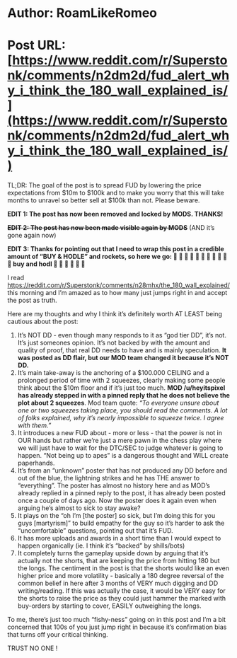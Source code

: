 # Author: RoamLikeRomeo
# Post URL: [https://www.reddit.com/r/Superstonk/comments/n2dm2d/fud_alert_why_i_think_the_180_wall_explained_is/](https://www.reddit.com/r/Superstonk/comments/n2dm2d/fud_alert_why_i_think_the_180_wall_explained_is/)


TL;DR: The goal of the post is to spread FUD by lowering the price expectations from $10m to $100k and to make you worry that this will take months to unravel so better sell at $100k than not. Please beware.

**EDIT 1: The post has now been removed and locked by MODS. THANKS!**

~~**EDIT 2: The post has now been made visible again by MODS**~~ (AND it’s gone again now)

**EDIT 3: Thanks for pointing out that I need to wrap this post in a credible amount of “BUY & HODLE” and rockets, so here we go: 🚀 🚀 🚀 🚀 🚀 🚀 🚀 🚀 🚀 🚀 🚀 buy and hodl 🚀 🚀 🚀 🚀 🚀 🚀**

I read https://reddit.com/r/Superstonk/comments/n28mhx/the_180_wall_explained/ this morning and I’m amazed as to how many just jumps right in and accept the post as truth.

Here are my thoughts and why I think it’s definitely worth AT LEAST being cautious about the post:

1.	It’s NOT DD - even though many responds to it as “god tier DD”, it’s not. It’s just someones opinion. It’s not backed by with the amount and quality of proof, that real DD needs to have and is mainly speculation. **It was posted as DD flair, but our MOD team changed it because it’s NOT DD.**
2.	It’s main take-away is the anchoring of a $100.000 CEILING and a prolonged period of time with 2 squeezes, clearly making some people think about the $10m floor and if it’s just too much. **MOD /u/heyitspixel has already stepped in with a pinned reply that he does not believe the plot about 2 squeezes**. Mod team quote: *“To everyone unsure about one or two squeezes taking place, you should read the comments. A lot of folks explained, why it’s nearly impossible to squeeze twice. I agree with them.”*
3.	It introduces a new FUD about - more or less - that the power is not in OUR hands but rather we’re just a mere pawn in the chess play where we will just have to wait for the DTC/SEC to judge whatever is going to happen. “Not being up to apes” is a dangerous thought and WILL create paperhands.
4.	It’s from an “unknown” poster that has not produced any DD before and out of the blue, the lightning strikes and he has THE answer to “everything”. The poster has almost no history here and as MOD’s already replied in a pinned reply to the post, it has already been posted once a couple of days ago. Now the poster does it again even when arguing he’s almost to sick to stay awake?
4.	It plays on the “oh I’m [the poster] so sick, but I’m doing this for you guys [martyrism]” to build empathy for the guy so it’s harder to ask the “uncomfortable” questions, pointing out that it’s FUD. 
4.	It has more uploads and awards in a short time than I would expect to happen organically (ie. I think it’s “backed” by shills/bots)
5.	It completely turns the gameplay upside down by arguing that it’s actually not the shorts, that are keeping the price from hitting 180 but the longs. The centiment in the post is that the shorts would like an even higher price and more volatility - basically a 180 degree reversal of the common belief in here after 3 months of VERY much digging and DD writing/reading. If this was actually the case, it would be VERY easy for the shorts to raise the price as they could just hammer the marked with buy-orders by starting to cover, EASILY outweighing the longs. 

To me, there’s just too much “fishy-ness” going on in this post and I’m a bit concerned that 100s of you just jump right in because it’s confirmation bias that turns off your critical thinking.

TRUST NO ONE !